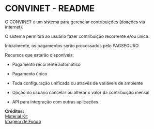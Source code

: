 # CONVINET - README

O CONVINET é um sistema para gerenciar contribuições (doações via internet).  

O sistema permitirá ao usuário fazer contribuição recorrente e/ou única.  

Inicialmente, os pagamentos serão processados pelo PAGSEGURO.

Recursos que estarão disponíveis:

* Pagamento recorrente automático

* Pagamento único

* Toda configuração unificada ou através de variáveis de ambiente

* Opção do usuário cancelar ou alterar o valor da contribuição mensal

* API para integração com outras aplicações


**Créditos:**  
[Material Kit](https://www.creative-tim.com/product/material-kit)  
[Imagem de Fundo](https://www.pexels.com/photo/shallow-focus-photography-of-five-people-holding-each-other-hands-1061583/)  